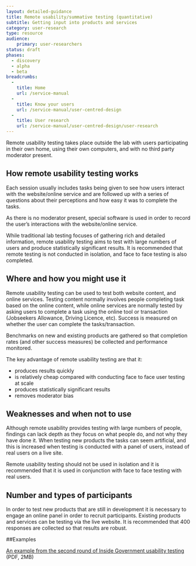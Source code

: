 ```yaml
---
layout: detailed-guidance
title: Remote usability/summative testing (quantitative)
subtitle: Getting input into products and services
category: user-research
type: resource
audience:
    primary: user-researchers
status: draft
phases:
  - discovery
  - alpha
  - beta
breadcrumbs:
  -
    title: Home
    url: /service-manual
  -
    title: Know your users
    url: /service-manual/user-centred-design
  -
    title: User research
    url: /service-manual/user-centred-design/user-research
---
```


Remote usability testing takes place outside the lab with users participating in their own home, using their own computers, and with no third party moderator present.

## How remote usability testing works

Each session usually includes tasks being given to see how users interact with the website/online service and are followed up with a series of questions about their perceptions and how easy it was to complete the tasks.

As there is no moderator present, special software is used in order to record the user’s interactions with the website/online service.

While traditional lab testing focuses of gathering rich and detailed information, remote usability testing aims to test with large numbers of users and produce statistically significant results. It is recommended that remote testing is not conducted in isolation, and face to face testing is also completed.

## Where and how you might use it

Remote usability testing can be used to test both website content, and online services. Testing content normally involves people completing task based on the online content, while online services are normally tested by asking users to complete a task using the online tool or transaction (Jobseekers Allowance, Driving Licence, etc). Success is measured on whether the user can complete the tasks/transaction.

Benchmarks on new and existing products are gathered so that completion rates (and other success measures) be collected and performance monitored.

The key advantage of remote usability testing are that it:

* produces results quickly
* is relatively cheap compared with conducting face to face user testing at scale
* produces statistically significant results
* removes moderator bias

## Weaknesses and when not to use

Although remote usability provides testing with large numbers of people, findings can lack depth as they focus on what people do, and not why they have done it. When testing new products the tasks can seem artificial, and this is increased when testing is conducted with a panel of users, instead of real users on a live site.

Remote usability testing should not be used in isolation and it is recommended that it is used in conjunction with face to face testing with real users.

## Number and types of participants

In order to test new products that are still in development it is necessary to engage an online panel in order to recruit participants. Existing products and services can be testing via the live website. It is recommended that 400 responses are collected so that results are robust.

##Examples

[An example from the second round of Inside Government usability testing](/service-manual/assets/documents/Inside-Gov-Summative-Final.pdf) (PDF, 2MB)
